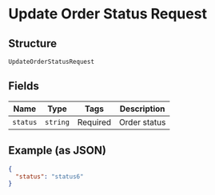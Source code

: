 
# Update Order Status Request

## Structure

`UpdateOrderStatusRequest`

## Fields

| Name | Type | Tags | Description |
|  --- | --- | --- | --- |
| `status` | `string` | Required | Order status |

## Example (as JSON)

```json
{
  "status": "status6"
}
```

